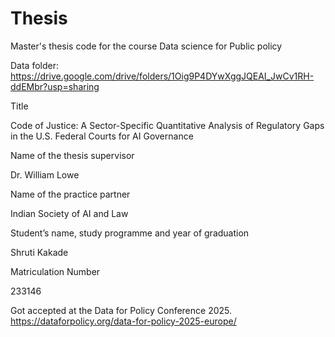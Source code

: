 # Thesis
Master's thesis code for the course Data science for Public policy

Data folder: https://drive.google.com/drive/folders/1Oig9P4DYwXggJQEAI_JwCv1RH-ddEMbr?usp=sharing

Title 

Code of Justice: A Sector-Specific Quantitative Analysis of Regulatory Gaps in the U.S. Federal Courts for AI Governance

Name of the thesis supervisor

Dr. William Lowe

Name of the practice partner

Indian Society of AI and Law


Student’s name, study programme and year of graduation

Shruti Kakade

Matriculation Number 

233146

Got accepted at the Data for Policy Conference 2025. 
https://dataforpolicy.org/data-for-policy-2025-europe/

      


